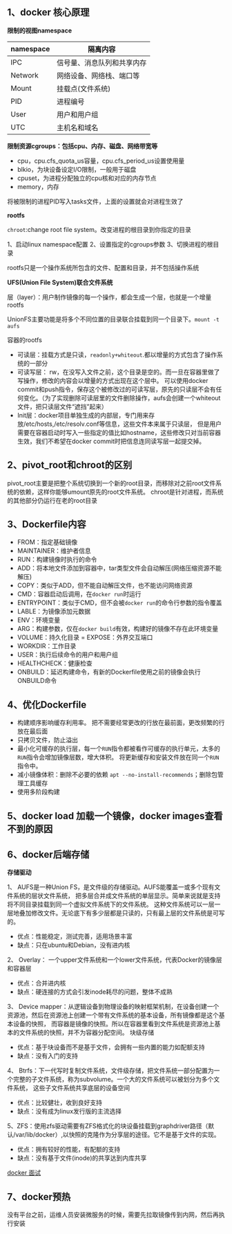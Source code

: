 ## 1、docker 核心原理

**限制的视图namespace**

| namespace | 隔离内容                   |
| --------- | -------------------------- |
| IPC       | 信号量、消息队列和共享内存 |
| Network   | 网络设备、网络栈、端口等   |
| Mount     | 挂载点(文件系统)           |
| PID       | 进程编号                   |
| User      | 用户和用户组               |
| UTC       | 主机名和域名               |

**限制资源cgroups：包括cpu、内存、磁盘、网络带宽等**

- cpu，cpu.cfs_quota_us容量，cpu.cfs_period_us设置使用量
- blkio，为块设备设定I/O限制，一般用于磁盘
- cpuset，为进程分配独立的cpu核和对应的内存节点
- memory，内存

将被限制的进程PID写入tasks文件，上面的设置就会对进程生效了

**rootfs**

`chroot`:change root file system。改变进程的根目录到你指定的目录

1、启动linux namespace配置
2、设置指定的cgroups参数
3、切换进程的根目录

rootfs只是一个操作系统所包含的文件、配置和目录，并不包括操作系统

**UFS(Union File System)联合文件系统**

层（layer）：用户制作镜像的每一个操作，都会生成一个层，也就是一个增量rootfs

UnionFS主要功能是将多个不同位置的目录联合挂载到同一个目录下。`mount -t aufs`

容器的rootfs

- 可读层：挂载方式是只读，`readonly+whiteout`.都以增量的方式包含了操作系统的一部分
- 可读写层： rw，在没写入文件之前，这个目录是空的。而一旦在容器里做了写操作，修改的内容会以增量的方式出现在这个层中。
可以使用docker commit和push指令，保存这个被修改过的可读写层，原先的只读层不会有任何变化。（为了实现删除可读层里的文件删除操作，aufs会创建一个whiteout文件，把只读层文件“遮挡”起来）
- Init层：docker项目单独生成的内部层，专门用来存放/etc/hosts,/etc/resolv.conf等信息，这些文件本来属于只读层，
但是用户需要在容器启动时写入一些指定的值比如hostname，这些修改只对当前容器生效，我们不希望在docker commit时把信息连同读写层一起提交掉。

## 2、pivot_root和chroot的区别
pivot_root主要是把整个系统切换到一个新的root目录，而移除对之前root文件系统的依赖，这样你能够umount原先的root文件系统。
chroot是针对进程，而系统的其他部分仍运行在老的root目录

## 3、Dockerfile内容
- FROM：指定基础镜像
- MAINTAINER：维护者信息
- RUN：构建镜像时执行的命令
- ADD：将本地文件添加到容器中，tar类型文件会自动解压(网络压缩资源不能解压)
- COPY：类似于ADD，但不能自动解压文件，也不能访问网络资源
- CMD：容器启动后调用，在`docker run`时运行
- ENTRYPOINT：类似于CMD，但不会被`docker run`的命令行参数的指令覆盖
- LABLE：为镜像添加元数据
- ENV：环境变量
- ARG：构建参数，仅在`docker build`有效，构建好的镜像不存在此环境变量
- VOLUME：持久化目录
= EXPOSE：外界交互端口
- WORKDIR：工作目录
- USER：执行后续命令的用户和用户组
- HEALTHCHECK：健康检查
- ONBUILD：延迟构建命令，有新的Dockerfile使用之前的镜像会执行ONBUILD命令

## 4、优化Dockerfile
- 构建顺序影响缓存利用率。
把不需要经常更改的行放在最前面，更改频繁的行放在最后面
- 只拷贝文件，防止溢出
- 最小化可缓存的执行层，每一个`RUN`指令都被看作可缓存的执行单元，太多的`RUN`指令会增加镜像层数，增大体积。
将更新缓存和安装文件放在同一个`RUN`指令中。
- 减小镜像体积：删除不必要的依赖 `apt --no-install-recommends`；删除包管理工具缓存
- 使用多阶段构建

## 5、docker load 加载一个镜像，docker images查看不到的原因


## 6、docker后端存储

**存储驱动**

1、 AUFS是一种Union FS，是文件级的存储驱动。AUFS能覆盖一或多个现有文件系统的层状文件系统，
把多层合并成文件系统的单层显示。简单来说就是支持将不同目录挂载到同一个虚拟文件系统下的文件系统。
这种文件系统可以一层一层地叠加修改文件。无论底下有多少层都是只读的，只有最上层的文件系统是可写的。

- 优点：性能稳定，测试完善，适用场景丰富
- 缺点：只在ubuntu和Debian，没有进内核

2、 Overlay： 一个upper文件系统和一个lower文件系统，代表Docker的镜像层和容器层

- 优点：合并进内核
- 缺点：硬连接的方式会引发inode耗尽的问题，整体不成熟

3、 Device mapper：从逻辑设备到物理设备的映射框架机制，在设备创建一个资源池，然后在资源池上创建一个带有文件系统的基本设备，所有镜像都是这个基本设备的快照，
而容器是镜像的快照。所以在容器里看到文件系统是资源池上基本的文件系统的快照，并不为容器分配空间。 块级存储

- 优点：基于块设备而不是基于文件，会拥有一些内置的能力如配额支持
- 缺点：没有入门的支持

4、 Btrfs：下一代写时复制文件系统，文件级存储，把文件系统一部分配置为一个完整的子文件系统，称为subvolume。一个大的文件系统可以被划分为多个文件系统，
这些子文件系统共享底层的设备空间

- 优点：比较健壮，收到良好支持
- 缺点：没有成为linux发行版的主流选择

5、ZFS：使用zfs驱动需要有ZFS格式化的块设备挂载到graphdriver路径（默认/var/lib/docker）,以快照的克隆作为分享层的途径。它不是基于文件的实现。

- 优点：拥有较好的性能，有配额的支持
- 缺点：没有基于文件(inode)的共享达到内库共享

[docker 面试](https://www.jianshu.com/p/2de643caefc1)

## 7、docker预热

没有平台之前，运维人员安装微服务的时候，需要先拉取镜像传到内网，然后再执行安装
